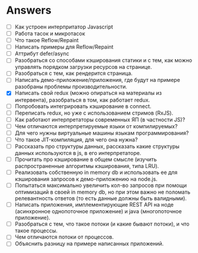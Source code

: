 # Answers

- [ ] Как устроен интерпритатор Javascript
- [ ] Работа тасок и микротасок
- [ ] Что такое Reflow/Repaint
- [ ] Написать примеры для Reflow/Repaint
- [ ] Аттрибут defer/async
- [ ] Разобраться со способами кэширования статики и с тем, как можно управлять порядком загрузки ресурсов на странице.
- [ ] Разобраться с тем, как рендерится страница.
- [ ] Написать демо-приложение/приложения, где будут на примере разобраны проблемы производительности.
- [x] Написать свой redux (можно опираться на материалы из интервента), разобраться в том, как работает redux.
- [ ] Попробовать интегрировать кэширование в connect.
- [ ] Переписать redux, но уже с использованием стримов (RxJS).
- [ ] Как работают интерпретаторы современных ЯП (в частности JS)?
- [ ] Чем отличаются интерпретируемые языки от компилируемых?
- [ ] Для чего нужны виртуальные машины языкам программирования?
- [ ] Что такое JIT-компиляция, для чего она нужна?
- [ ] Рассказать про структуры данных, рассказать какие структуры данных используются в js, в его интерпретаторе.
- [ ] Прочитать про кэширование в общем смысле (изучить распространенные алгоритмы кэширования, типа LRU).
- [ ] Реализовать собственную in memory db и использовать ее для кэширования запросов к демо-приложению на node.js.
- [ ] Попытаться максимально увеличить кол-во запросов при помощи оптимизаций в своей in memory db, но при этом важно не поломать релевантность ответов (то есть данные должны быть валидными).
- [ ] Написать приложения, имплементирующие REST API на ноде (асинхронное однопоточное приложение) и java (многопоточное приложение).
- [ ] Разобраться с тем, что такое потоки (и какие бывают потоки), и что такое процессы.
- [ ] Чем отличаются потоки от процессов.
- [ ] Объяснить разницу на примере написанных приложений.